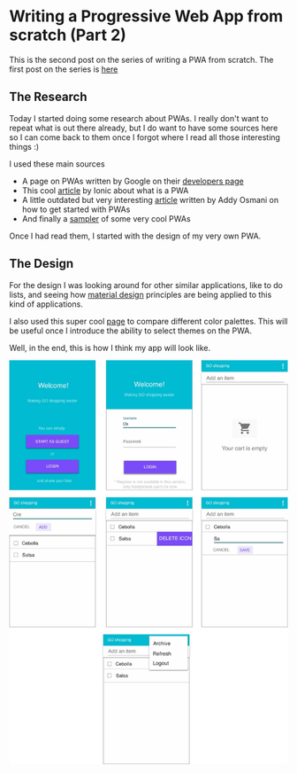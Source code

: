 Writing a Progressive Web App from scratch (Part 2)
===================================================

This is the second post on the series of writing a PWA from scratch. The first post on the series is [here](/posts/pwa1.md)

## The Research

Today I started doing some research about PWAs. I really don't want to repeat what is out there already, but I do want to have some sources here so I can come back
to them once I forgot where I read all those interesting things :)

I used these main sources

* A page on PWAs written by Google on their [developers page](https://developers.google.com/web/progressive-web-apps/)
* This cool [article](http://blog.ionic.io/what-is-a-progressive-web-app/) by Ionic about what is a PWA
* A little outdated but very interesting [article](https://developers.google.com/web/updates/2015/12/getting-started-pwa) written by Addy Osmani on how to get started with PWAs
* And finally a [sampler](https://pwa.rocks/) of some very cool PWAs 

Once I had read them, I started with the design of my very own PWA.

## The Design

For the design I was looking around for other similar applications, like to do lists, and seeing how [material design](https://material.io/) principles
are being applied to this kind of applications. 

I also used this super cool [page](https://www.materialpalette.com/) to compare different color palettes. This will be useful
once I introduce the ability to select themes on the PWA.

Well, in the end, this is how I think my app will look like.

![Groceries App Mock](/img/groceries-mock.jpg)